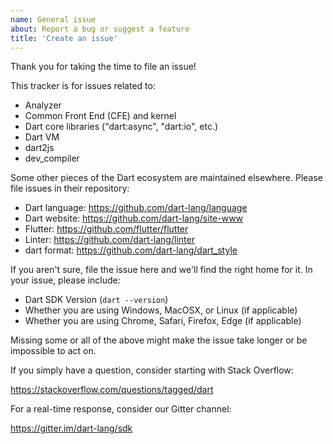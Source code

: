 ```yaml
---
name: General issue
about: Report a bug or suggest a feature
title: 'Create an issue'
---
```

Thank you for taking the time to file an issue!

This tracker is for issues related to:

* Analyzer
* Common Front End (CFE) and kernel
* Dart core libraries ("dart:async", "dart:io", etc.)
* Dart VM
* dart2js
* dev_compiler

Some other pieces of the Dart ecosystem are maintained elsewhere. Please
file issues in their repository:

* Dart language: https://github.com/dart-lang/language
* Dart website: https://github.com/dart-lang/site-www
* Flutter: https://github.com/flutter/flutter
* Linter: https://github.com/dart-lang/linter
* dart format: https://github.com/dart-lang/dart_style

If you aren't sure, file the issue here and we'll find the right home for it.
In your issue, please include:

* Dart SDK Version (`dart --version`)
* Whether you are using Windows, MacOSX, or Linux (if applicable)
* Whether you are using Chrome, Safari, Firefox, Edge (if applicable)

Missing some or all of the above might make the issue take longer or be
impossible to act on.

If you simply have a question, consider starting with Stack Overflow:

https://stackoverflow.com/questions/tagged/dart

For a real-time response, consider our Gitter channel:

https://gitter.im/dart-lang/sdk

